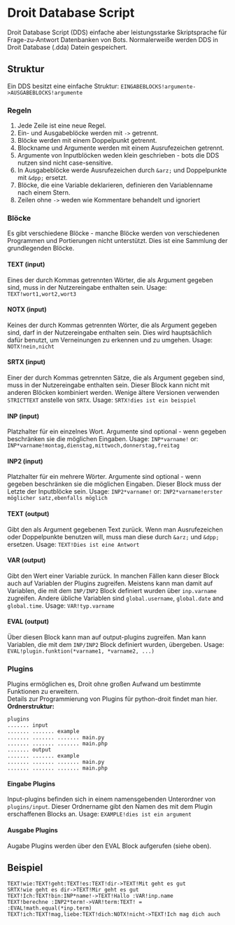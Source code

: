 # Droit Database Script
Droit Database Script (DDS) einfache aber leistungsstarke Skriptsprache für Frage-zu-Antwort Datenbanken von Bots. Normalerweiße werden DDS in Droit Database (.dda) Datein gespeichert.

## Struktur
Ein DDS besitzt eine einfache Struktur: `EINGABEBLOCKS!argumente->AUSGABEBLOCKS!argumente`

### Regeln
1. Jede Zeile ist eine neue Regel.
2. Ein- und Ausgabeblöcke werden mit `->` getrennt.
3. Blöcke werden mit einem Doppelpunkt getrennt.
4. Blockname und Argumente werden mit einem Ausrufezeichen getrennt.
5. Argumente von Inputblöcken weden klein geschrieben - bots die DDS nutzen sind nicht case-sensitive.
6. In Ausgabeblöcke werde Ausrufezeichen durch `&arz;` und Doppelpunkte mit `&dpp;` ersetzt.
7. Blöcke, die eine Variable deklarieren, definieren den Variablenname nach einem Stern.
8. Zeilen ohne `->` weden wie Kommentare behandelt und ignoriert

### Blöcke
Es gibt verschiedene Blöcke - manche Blöcke werden von verschiedenen Programmen und Portierungen nicht unterstützt. Dies ist eine Sammlung der grundlegenden Blöcke.

#### TEXT (input)
Eines der durch Kommas getrennten Wörter, die als Argument gegeben sind, muss in der Nutzereingabe enthalten sein.
Usage: `TEXT!wort1,wort2,wort3`

#### NOTX (input)
Keines der durch Kommas getrennten Wörter, die als Argument gegeben sind, darf in der Nutzereingabe enthalten sein. Dies wird hauptsächlich dafür benutzt, um Verneinungen zu erkennen und zu umgehen.
Usage: `NOTX!nein,nicht`

#### SRTX (input)
Einer der durch Kommas getrennten Sätze, die als Argument gegeben sind, muss in der Nutzereingabe enthalten sein. Dieser Block kann nicht mit anderen Blöcken kombiniert werden. Wenige ältere Versionen verwenden `STRICTTEXT` anstelle von `SRTX`.
Usage: `SRTX!dies ist ein beispiel`

#### INP (input)
Platzhalter für ein einzelnes Wort. Argumente sind optional - wenn gegeben beschränken sie die möglichen Eingaben.
Usage: `INP*varname!`
or: `INP*varname!montag,dienstag,mittwoch,donnerstag,freitag`

#### INP2 (input)
Platzhalter für ein mehrere Wörter. Argumente sind optional - wenn gegeben beschränken sie die möglichen Eingaben. Dieser Block muss der Letzte der Inputblöcke sein.
Usage: `INP2*varname!`
or: `INP2*varname!erster möglicher satz,ebenfalls möglich`

#### TEXT (output)
Gibt den als Argument gegebenen Text zurück. Wenn man Ausrufezeichen oder Doppelpunkte benutzen will, muss man diese durch `&arz;` und `&dpp;` ersetzen.
Usage: `TEXT!Dies ist eine Antwort`

#### VAR (output)
Gibt den Wert einer Variable zurück. In manchen Fällen kann dieser Block auch auf Variablen der Plugins zugreifen. Meistens kann man damit auf Variablen, die mit dem `INP/INP2` Block definiert wurden über `inp.varname` zugreifen. Andere übliche Variablen sind `global.username`, `global.date` and `global.time`.
Usage: `VAR!typ.varname`

#### EVAL (output)
Über diesen Block kann man auf output-plugins zugreifen. Man kann Variablen, die mit dem `INP/INP2` Block definiert wurden, übergeben. 
Usage: `EVAL!plugin.funktion(*varname1, *varname2, ...)`

### Plugins
Plugins ermöglichen es, Droit ohne großen Aufwand um bestimmte Funktionen zu erweitern.  
Details zur Programmierung von Plugins für python-droit findet man hier.  
**Ordnerstruktur:**  
``` no-highlight
plugins  
....... input  
....... ....... example  
....... ....... ....... main.py  
....... ....... ....... main.php
....... output  
....... ....... example  
....... ....... ....... main.py  
....... ....... ....... main.php 
```

#### Eingabe Plugins
Input-plugins befinden sich in einem namensgebenden Unterordner von `plugins/input`. Dieser Ordnername gibt den Namen des mit dem Plugin erschaffenen Blocks an.
Usage: `EXAMPLE!dies ist ein argument`


#### Ausgabe Plugins
Augabe Plugins werden über den EVAL Block aufgerufen (siehe oben).


## Beispiel
``` no-highlight
TEXT!wie:TEXT!geht:TEXT!es:TEXT!dir->TEXT!Mit geht es gut
SRTX!wie geht es dir->TEXT!Mir geht es gut
TEXT!Ich:TEXT!bin:INP*name!->TEXT!Hallo :VAR!inp.name
TEXT!berechne :INP2*term!->VAR!term:TEXT! = :EVAL!math.equal(*inp.term)
TEXT!ich:TEXT!mag,liebe:TEXT!dich:NOTX!nicht->TEXT!Ich mag dich auch
```
